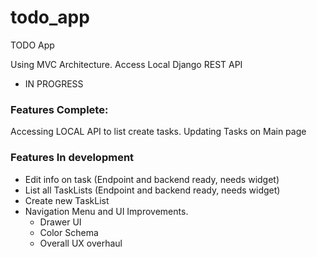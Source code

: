 # todo_app

TODO App

Using MVC Architecture.
Access Local Django REST API

- IN PROGRESS

### Features Complete:
Accessing LOCAL API to list create tasks.
Updating Tasks on Main page

### Features In development
- Edit info on task (Endpoint and backend ready, needs widget)
- List all TaskLists (Endpoint and backend ready, needs widget)
- Create new TaskList
- Navigation Menu and UI Improvements.
    - Drawer UI
    - Color Schema
    - Overall UX overhaul
